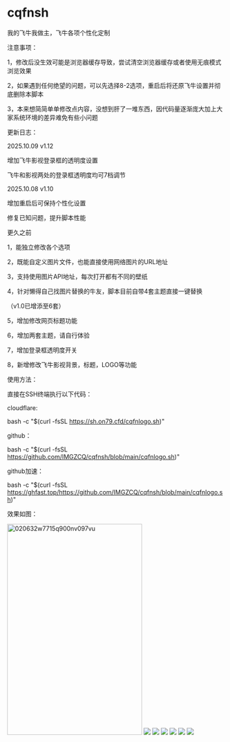 # cqfnsh
我的飞牛我做主，飞牛各项个性化定制

注意事项：

1，修改后没生效可能是浏览器缓存导致，尝试清空浏览器缓存或者使用无痕模式浏览效果 

2，如果遇到任何绝望的问题，可以先选择8-2选项，重启后将还原飞牛设置并彻底删除本脚本 

3，本来想简简单单修改点内容，没想到肝了一堆东西，因代码量逐渐庞大加上大家系统环境的差异难免有些小问题 



更新日志：

2025.10.09 v1.12

增加飞牛影视登录框的透明度设置

飞牛和影视两处的登录框透明度均可7档调节

2025.10.08 v1.10

增加重启后可保持个性化设置

修复已知问题，提升脚本性能

更久之前

1，能独立修改各个选项

2，既能自定义图片文件，也能直接使用网络图片的URL地址

3，支持使用图片API地址，每次打开都有不同的壁纸

4，针对懒得自己找图片替换的牛友，脚本目前自带4套主题直接一键替换

（v1.0已增添至6套）

5，增加修改网页标题功能

6，增加两套主题，请自行体验

7，增加登录框透明度开关

8，新增修改飞牛影视背景，标题，LOGO等功能

使用方法：

直接在SSH终端执行以下代码：

cloudflare:

bash -c "$(curl -fsSL https://sh.on79.cfd/cqfnlogo.sh)"

github：

bash -c "$(curl -fsSL https://github.com/IMGZCQ/cqfnsh/blob/main/cqfnlogo.sh)"

github加速：

bash -c "$(curl -fsSL https://ghfast.top/https://github.com/IMGZCQ/cqfnsh/blob/main/cqfnlogo.sh)"

效果如图：

<img width="312" height="488" alt="020632w7715q900nv097vu" src="https://github.com/user-attachments/assets/6fc22e75-4f01-4c7b-981b-2e93664b6970" />
<img src="https://github.com/user-attachments/assets/d5a9b85b-bb62-47a0-86a4-a39c7bf6a80f" />
<img src="https://github.com/user-attachments/assets/e31083e8-4067-43fd-a8fa-c4277236c0f3" />
<img src="https://github.com/user-attachments/assets/c03c6d00-2f29-4d45-a444-d41e6874605d" />
<img src="ttps://github.com/user-attachments/assets/6b8ccb99-30b7-4efe-9705-f73997a2be68" />
<img src="https://github.com/user-attachments/assets/a1a2874a-eb66-456e-9e8c-5bcffd973f27" />
<img src="https://github.com/user-attachments/assets/4d4c510e-8508-442a-86d8-18c49e1ec530" />
